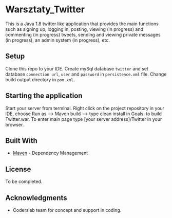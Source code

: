 # Warsztaty_Twitter

This is a Java 1.8 twitter like application that provides the main functions such as signing up, logging in, posting, viewing (in progress) and commenting (in progress) tweets, 
sending and viewing private messages (in progress), an admin system (in progress), etc.

## Setup

Clone this repo to your IDE.
Create mySql database `twitter` and set database `connection url`, `user` and `password` in `persistence.xml` file.
Change build output directory in `pom.xml`.

## Starting the application

Start your server from terminal.
Right click on the project repository in your IDE, choose Run as --> Maven build --> type clean install in Goals: to build Twitter.war.
To enter main page type [your server address]/Twitter in your browser. 

## Built With

* [Maven](https://maven.apache.org/) - Dependency Management

## License

To be completed.

## Acknowledgments

* Coderslab team for concept and support in coding. 

